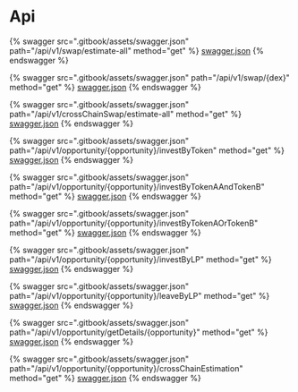 # Api

{% swagger src=".gitbook/assets/swagger.json" path="/api/v1/swap/estimate-all" method="get" %}
[swagger.json](.gitbook/assets/swagger.json)
{% endswagger %}

{% swagger src=".gitbook/assets/swagger.json" path="/api/v1/swap/{dex}" method="get" %}
[swagger.json](.gitbook/assets/swagger.json)
{% endswagger %}

{% swagger src=".gitbook/assets/swagger.json" path="/api/v1/crossChainSwap/estimate-all" method="get" %}
[swagger.json](.gitbook/assets/swagger.json)
{% endswagger %}

{% swagger src=".gitbook/assets/swagger.json" path="/api/v1/opportunity/{opportunity}/investByToken" method="get" %}
[swagger.json](.gitbook/assets/swagger.json)
{% endswagger %}

{% swagger src=".gitbook/assets/swagger.json" path="/api/v1/opportunity/{opportunity}/investByTokenAAndTokenB" method="get" %}
[swagger.json](.gitbook/assets/swagger.json)
{% endswagger %}

{% swagger src=".gitbook/assets/swagger.json" path="/api/v1/opportunity/{opportunity}/investByTokenAOrTokenB" method="get" %}
[swagger.json](.gitbook/assets/swagger.json)
{% endswagger %}

{% swagger src=".gitbook/assets/swagger.json" path="/api/v1/opportunity/{opportunity}/investByLP" method="get" %}
[swagger.json](.gitbook/assets/swagger.json)
{% endswagger %}

{% swagger src=".gitbook/assets/swagger.json" path="/api/v1/opportunity/{opportunity}/leaveByLP" method="get" %}
[swagger.json](.gitbook/assets/swagger.json)
{% endswagger %}

{% swagger src=".gitbook/assets/swagger.json" path="/api/v1/opportunity/getDetails/{opportunity}" method="get" %}
[swagger.json](.gitbook/assets/swagger.json)
{% endswagger %}

{% swagger src=".gitbook/assets/swagger.json" path="/api/v1/opportunity/{opportunity}/crossChainEstimation" method="get" %}
[swagger.json](.gitbook/assets/swagger.json)
{% endswagger %}
